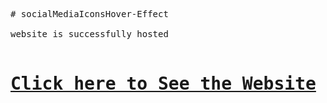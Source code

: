 <pre>
# socialMediaIconsHover-Effect

website is successfully hosted 

<h1><a href="https://jaypatel3382.github.io/socialMediaIconsHover-Effect/" target="_blank">Click here to See the Website</a></h1>
</pre>
